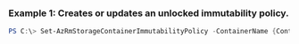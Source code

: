 
### Example 1: Creates or updates an unlocked immutability policy.
```powershell
PS C:\> Set-AzRmStorageContainerImmutabilityPolicy -ContainerName {ContainerName} -ImmutabilityPeriod {ImmutabilityPeriod} -ResourceGroupName MyResourceGroup -StorageAccountName {StorageAccountName}


